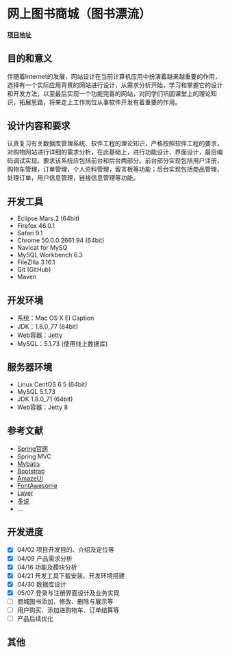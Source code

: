 # 网上图书商城（图书漂流）

#### [项目地址](http://book.ianhe.me/index)

## 目的和意义
伴随着Internet的发展，网站设计在当前计算机应用中扮演着越来越重要的作用，选择有一个实际应用背景的网站进行设计，从需求分析开始，学习和掌握它的设计和开发方法，以至最后实现一个功能完善的网站，对同学们巩固课堂上的理论知识，拓展思路，将来走上工作岗位从事软件开发有着重要的作用。

## 设计内容和要求
认真复习有关数据库管理系统、软件工程的理论知识，严格按照软件工程的要求，对购物网站进行详细的需求分析，在此基础上，进行功能设计、界面设计，最后编码调试实现。要求该系统应包括前台和后台两部分。前台部分实现包括用户注册，购物车管理，订单管理，个人资料管理，留言板等功能；后台实现包括商品管理，处理订单，用户信息管理，链接信息管理等功能。

## 开发工具
* Eclipse Mars.2 (64bit)
* Firefox 46.0.1
* Safari 9.1
* Chrome 50.0.0.2661.94 (64bit)
* Navicat for MySQ
* MySQL Workbench 6.3
* FileZIlla 3.16.1
* Git (GitHub)
* Maven

## 开发环境
* 系统：Mac OS X EI Caption
* JDK：1.8.0_77 (64bit)
* Web容器：Jetty
* MySQL：5.1.73 (使用线上数据库)

## 服务器环境
* Linux CentOS 6.5 (64bit)
* MySQL 5.1.73
* JDK 1.8.0_71 (64bit)
* Web容器：Jetty 8

## 参考文献
* [Spring官网](https://spring.io/)
* Spring MVC
* [Mybatis](http://www.mybatis.org/mybatis-3/)
* [Bootstrap](http://www.bootcss.com/)
* [AmazeUI](http://amazeui.org/)
* [FontAwesome](http://fontawesome.io/)
* [Layer](http://layer.layui.com/)
* [多说](http://duoshuo.com/)
* ...

## 开发进度
- [x] 04/02 项目开发目的、介绍及定位等
- [x] 04/09 产品需求分析
- [x] 04/16 功能及模块分析
- [x] 04/21 开发工具下载安装、开发环境搭建
- [x] 04/30 数据库设计
- [x] 05/07 登录与注册界面设计及业务实现
- [ ] 商城图书添加、修改、删除与展示等
- [ ] 用户购买、添加进购物车、订单结算等
- [ ] 产品后续优化

## 其他
